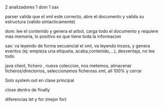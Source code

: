 2 analizadores 
	1 dom
	1 sax

parser valida que el xml este correcto, abre el documento y valida su estructura (valido sintacticamente)

dom: lee el contenido y genera el arbol, carga todo el documento y requiere mas memoria, lo positivo es que tiene toda la informacion

sax:  va leyendo de forma secuencial el xml, va leyendo trozos, y genera eventos (ej: empieza una etiqueta, acaba,contenido,...), desventaja, no lee todo


java client, fichero , nueva coleccion, nos metemos, almacenar ficheros/directorios, seleccionamos ficheross xml, all 100% y cerrar

Solo system.out en clase principal

close dentro de finally

diferencias let y for (mejor for)